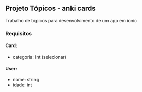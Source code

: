 ## Projeto Tópicos - anki cards
Trabalho de tópicos para desenvolvimento de um app em ionic

### Requisitos
#### Card:
- categoria: int (selecionar)
#### User:
- nome: string
- idade: int
